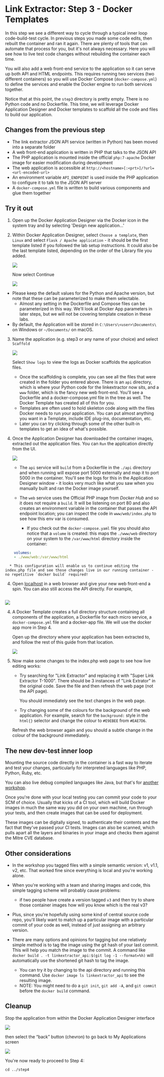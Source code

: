 # Link Extractor: Step 3 - Docker Templates

In this step we see a different way to cycle through a typical inner loop code-build-test cycle. In previous steps you made some code edits, then rebuilt the container and ran it again. There are plenty of tools that can automate that process for you, but it's not always necessary. Here you will see how to live test code changes without rebuilding the container each time.

You will also add a web front-end service to the application so it can serve up both API and HTML endpoints. This requires running two services (two different containers) so you will use Docker Compose (`docker-compose.yml`) to define the services
and enable the Docker engine to run both services together.

Notice that at this point, the `step3` directory is pretty empty. There is no Python code and no Dockerfile. This time, we will leverage Docker Application Designer and Docker templates to scaffold all the code and files to build our application.

## Changes from the previous step

* The link extractor JSON API service (written in Python) has been moved into a separate folder
* A web front-end application is written in PHP that talks to the JSON API
* The PHP application is mounted inside the official `php:7-apache` Docker image for easier modification during development
* The web application is accessible at `http://<hostname>[:<prt>]/?url=<url-encoded-url>`
* An environment variable `API_ENDPOINT` is used inside the PHP application to configure it to talk to the JSON API server
* A `docker-compose.yml` file is written to build various components and glue them together

## Try it out

1.	Open up the Docker Application Designer via the Docker icon in the system tray and by selecting 'Design new application…'
2.	Within Docker Application Designer, select `Choose a template`, then `Linux` and select `Flask / Apache application` - it should be the first template listed if you followed the lab setup instructions. It could also be the last template listed, depending on the order of the Library file you added.
   
    ![]( ./images/image1.png)
    
    Now select Continue
    
    ![]( ./images/image2.png)

   * Please keep the default values for the Python and Apache version, but note that these can be parameterized to make them selectable.
      * Almost any setting in the Dockerfile and Compose files can be parameterized in this way. We'll look at Docker App parameters in later steps, but we will not be covering template creation in these labs.
   * By default, the Application will be stored in `C:\Users\<user>\Documents\` on Windows or `~/Documents/` on macOS.

3. Name the application (e.g. step3 or any name of your choice) and select `Scaffold`

    ![]( ./images/image3.png)
    
    Select `Show logs` to view the logs as Docker scaffolds the application files.

    * Once the scaffolding is complete, you can see all the files that were created in the folder you entered above. There is an `api` directory, which is where your Python code for the linkextractor now sits, and a `www` folder, which is the fancy new web front-end. You'll see a Dockerfile and a docker-compose.yml file in the tree as well. The Docker Template has created all of this for you.
    * Templates are often used to hold skeleton code along with the files Docker needs to run your application. You can put almost anything you want in a Template, include IDE plug-ins, documentation, etc.
    * Later you can try clicking through some of the other built-in templates to get an idea of what's possible.

3. Once the Application Designer has downloaded the container images, extracted out the application files. You can `Run` the application directly from the UI.

    ![]( ./images/image4.png)

   * The `api` service will `build` from a Dockerfile in the `./api` directory and when running will expose port 5000 externally and map it to port 5000 in the container. You'll see the logs for this in the Application Designer window - it looks very much like what you saw when you manually built and ran the Docker image yourself.

   * The `web` service uses the Official PHP image from _Docker Hub_ and so it does not require a `build`. It will be listening on port 80 and also creates an environment variable in the container that passes the API endpoint location; you can inspect the code in `www/web/index.php` to see how this env var is consumed. 
      * If you check out the `docker-compose.yaml` file you should also notice that a `volume` is created: this maps the `./www/web` directory on your system to the `/var/www/html` directory inside the container:

```yaml
    volumes:
    - ./www/web:/var/www/html
```

      * This configuration will enable us to continue editing the index.php file and see those changes live in our running container - no repetitive `docker build` required!

   4. Open [localhost](http://localhost) in a web browser and give your new web
   front-end a spin.  You can also still access the API directly. For example,
   ```(http://localhost:5000/api/http://docker.com)
   ```

   ![]( ./images/image5.png)

4. A Docker Template creates a full directory structure containing all
   components of the application, a Dockerfile for each micro service, a
   `docker-compose.yml` file and a docker-app file. We will use the docker app
   more in Step 4.

   Open up the directory where your application has been extracted to, and
   follow the rest of this guide from that location.

   ![]( ./images/image6.png)

5. Now make some changes to the index.php web page to see how live editing works:

   * Try searching for "Link Extractor" and replacing it with "Super Link Extractor T-1000". There should be 3 instances of "Link Extrator" in the original code. Save the file and then refresh the web page (not the API page).
   
     You should immediately see the text changes in the web page.

   * Try changing some of the colours for the background of the web application. For example, search for the `background:` style in the `html{}` selector and change the colour to `#E9EBEE` from `#EAE7D6`.

   Refresh the web browser again and you should a subtle change in the colour of the background immediately.

## The new dev-test inner loop

Mounting the source code directly in the container is a fast way to iterate and test your changes, particularly for interpreted languages like PHP, Python, Ruby, etc. 

You can also live debug compiled languages like Java, but that's for [another workshop](https://blog.docker.com/2016/09/java-development-using-docker/).

Once you're done with your local testing you can commit your code to your SCM of choice. Usually that kicks of a CI tool, which will build Docker images in much the same way you did on your own machine, run through your tests, and then create images that can be used for deployment.

These images can be digitally signed, to authenticate their contents and the fact that they've passed your CI tests. Images can also be scanned, which pulls apart all the layers and binaries in your image and checks them against the Mitre CVE database. 

## Other considerations

* In the workshop you tagged files with a simple semantic version: v1, v1.1, v2, etc. That worked fine since everything is local and you're working alone.
* When you're working with a team and sharing images and code, this simple tagging scheme will probably cause problems:
  * if two people have create a version tagged `v3` and then try to share those container images how will you know which is the real v3?
* Plus, since you're hopefully using some kind of central source code repo, you'll likely want to match up a particular image with a particular commit of your code as well, instead of just assigning an arbitrary version.

* There are many options and opinions for tagging but one relatively simple method is to tag the image using the git hash of your last commit. This will help you match the image to the commit. A command like `docker build . -t linkextractor_api:$(git log -1 --format=%h)` will automatically use the shortened git hash to tag the image. 
  * You can try it by changing to the api directory and running this command. Use `docker image ls linkextractor_api` to see the resulting image.
  * NOTE: You might need to do a `git init`, `git add -A`, and `git commit` before the `docker build` command.

## Cleanup

Stop the application from within the Docker Application Designer interface

  ![]( ./images/image7.png)

then select the “back” button (chevron) to go back to My Applications screen

  ![]( ./images/image8.png)

You're now ready to proceed to Step 4:

`cd ../step4`
